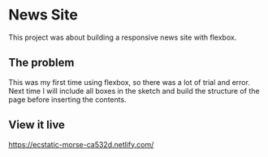 # News Site

This project was about building a responsive news site with flexbox.

## The problem

This was my first time using flexbox, so there was a lot of trial and error.
Next time I will include all boxes in the sketch and build the structure of the page before inserting the contents.

## View it live
https://ecstatic-morse-ca532d.netlify.com/
